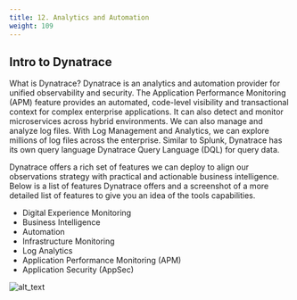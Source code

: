 ```yaml
---
title: 12. Analytics and Automation
weight: 109
---
```


## Intro to Dynatrace

What is Dynatrace? Dynatrace is an analytics and automation provider for unified observability and security. The Application Performance Monitoring (APM) feature provides an automated, code-level visibility and transactional context for complex enterprise applications. It can also detect and monitor microservices across hybrid environments. We can also manage and analyze log files. With Log Management and Analytics, we can explore millions of log files across the enterprise. Similar to Splunk, Dynatrace has its own query language Dynatrace Query Language (DQL) for query data. 

Dynatrace offers a rich set of features we can deploy to align our observations strategy with practical and actionable business intelligence. Below is a list of features Dynatrace offers and a screenshot of a more detailed list of features to give you an idea of the tools capabilities. 

* Digital Experience Monitoring
* Business Intelligence
* Automation  
* Infrastructure Monitoring 
* Log Analytics
* Application Performance Monitoring (APM)
* Application Security (AppSec)

![alt_text](images/image4.png "image_tooltip")



